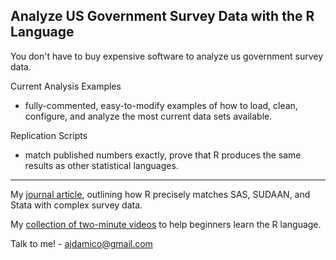 Analyze US Government Survey Data with the R Language
---------

You don't have to buy expensive software to analyze us government survey data.

Current Analysis Examples

* fully-commented, easy-to-modify examples of how to load, clean, configure, and analyze the most current data sets available.

Replication Scripts

* match published numbers exactly, prove that R produces the same results as other statistical languages.

------

My [journal article](http://journal.r-project.org/archive/2009-2/RJournal_2009-2_Damico.pdf), outlining how R precisely matches SAS, SUDAAN, and Stata with complex survey data.

My [collection of two-minute videos](http://twotorials.com/) to help beginners learn the R language.

Talk to me! - [ajdamico@gmail.com](mailto:ajdamico@gmail.com)